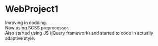 # WebProject1
Imroving in codding.  
Now using SCSS preprocessor.  
Also started using JS (jQuery framework) and started to code in actually adaptive style.
